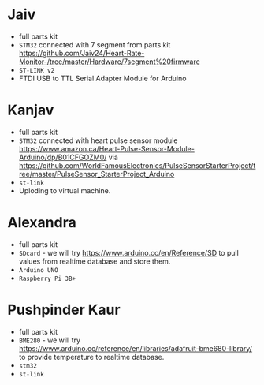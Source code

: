 # Jaiv

   - full parts kit
   - `STM32` connected with 7 segment from parts kit https://github.com/Jaiv24/Heart-Rate-Monitor-/tree/master/Hardware/7segment%20firmware
   - `ST-LINK v2`
   - FTDI USB to TTL Serial Adapter Module for Arduino	

# Kanjav
   - full parts kit
   - `STM32` connected with heart pulse sensor module https://www.amazon.ca/Heart-Pulse-Sensor-Module-Arduino/dp/B01CFGOZM0/
     via https://github.com/WorldFamousElectronics/PulseSensorStarterProject/tree/master/PulseSensor_StarterProject_Arduino
   - `st-link`
   - Uploding to virtual machine.

# Alexandra
   - full parts kit 
   - `SDcard` - we will try https://www.arduino.cc/en/Reference/SD
     to pull values from realtime database and store them.
   - `Arduino UNO`
   - `Raspberry Pi 3B+`
   

# Pushpinder Kaur
   - full parts kit 
   - `BME280` - we will try https://www.arduino.cc/reference/en/libraries/adafruit-bme680-library/
     to provide temperature to realtime database.
   - `stm32`
   - `st-link`
